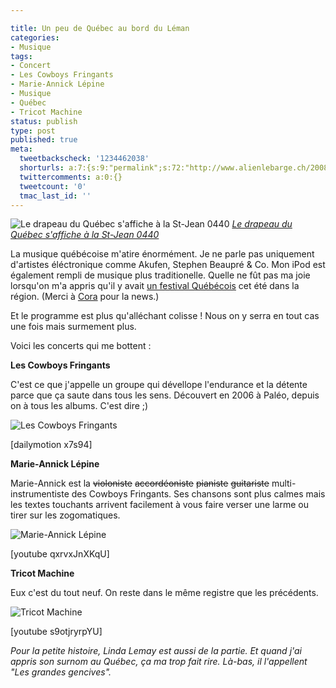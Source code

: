 ```yaml
---

title: Un peu de Québec au bord du Léman
categories:
- Musique
tags:
- Concert
- Les Cowboys Fringants
- Marie-Annick Lépine
- Musique
- Québec
- Tricot Machine
status: publish
type: post
published: true
meta:
  tweetbackscheck: '1234462038'
  shorturls: a:7:{s:9:"permalink";s:72:"http://www.alienlebarge.ch/2008/01/08/un-peu-de-quebec-au-bord-du-leman/";s:7:"tinyurl";s:25:"http://tinyurl.com/athg57";s:4:"isgd";s:17:"http://is.gd/itQR";s:5:"bitly";s:20:"http://bit.ly/3EJ83e";s:5:"snipr";s:22:"http://snipr.com/bcj7m";s:5:"snurl";s:22:"http://snurl.com/bcj7m";s:7:"snipurl";s:24:"http://snipurl.com/bcj7m";}
  twittercomments: a:0:{}
  tweetcount: '0'
  tmac_last_id: ''
---
```

 <img src="http://farm2.static.flickr.com/1203/622472987_2b9080c01f.jpg" alt="Le drapeau du Québec s'affiche à la St-Jean 0440" />
<em><a href="http://www.flickr.com/photos/zecanadablog/622472987/" title="photo sharing">Le drapeau du Québec s'affiche à la St-Jean 0440</a></em>

La musique québécoise m'atire énormément. Je ne parle pas uniquement d'artistes éléctronique comme Akufen, Stephen Beaupré &amp; Co. Mon iPod est également rempli de musique plus traditionelle. Quelle ne fût pas ma joie lorsqu'on m'a appris qu'il y avait <a href="http://www.pully-quebec.ch/" title="Le site du festival Pully-Québec">un festival Québécois</a> cet été dans la région. (Merci à <a href="http://supercora.skyblog.com/" title="Le blog de supercora">Cora</a> pour la news.)

Et le programme est plus qu'alléchant colisse ! Nous on y serra en tout cas une fois mais surmement plus.

Voici les concerts qui me bottent :

<!--more-->

<strong>Les Cowboys Fringants</strong>

C'est ce que j'appelle un groupe qui dévellope l'endurance et la détente parce que ça saute dans tous les sens. Découvert en 2006 à Paléo, depuis on à tous les albums. C'est dire ;)

<img src="https://dlgjp9x71cipk.cloudfront.net/2008/01/quebec01.png" alt="Les Cowboys Fringants" />

[dailymotion x7s94]

<strong>Marie-Annick Lépine</strong>

Marie-Annick est la <strike>violoniste</strike> <strike>accordéoniste</strike> <strike>pianiste</strike> <strike>guitariste</strike> multi-instrumentiste des Cowboys Fringants. Ses chansons sont plus calmes mais les textes touchants arrivent facilement à vous faire verser une larme ou tirer sur les zogomatiques.

<img src="https://dlgjp9x71cipk.cloudfront.net/2008/01/quebec02.png" alt="Marie-Annick Lépine" />

[youtube qxrvxJnXKqU]

<strong>Tricot Machine</strong>

Eux c'est du tout neuf. On reste dans le même registre que les précédents.

<img src="https://dlgjp9x71cipk.cloudfront.net/2008/01/quebec03.png" alt="Tricot Machine" />

[youtube s9otjryrpYU]

<em>Pour la petite histoire, Linda Lemay est aussi de la partie. Et quand j'ai appris son surnom au Québec, ça ma trop fait rire. Là-bas, il l'appellent "Les grandes gencives". </em>

